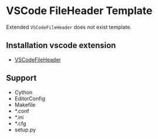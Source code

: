 # VSCode FileHeader Template

Extended ``VSCodeFileHeader`` does not exist template.

## Installation vscode extension

- [VSCodeFileHeader](https://github.com/caizhengxin/vscodefileheader)

## Support

- Cython
- EditorConfig
- Makefile
- *.conf
- *.ini
- *.cfg
- setup.py